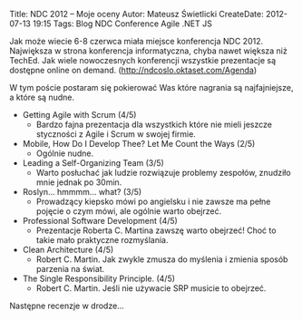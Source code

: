 Title: NDC 2012 – Moje oceny
Autor: Mateusz Świetlicki
CreateDate: 2012-07-13 19:15
Tags:	Blog
		NDC
		Conference
		Agile
		.NET
		JS

Jak może wiecie 6-8 czerwca miała miejsce konferencja NDC 2012. Największa w strona konferencja informatyczna, chyba nawet większa niż TechEd. Jak wiele nowoczesnych konferencji wszystkie prezentacje są dostępne online on demand. (<http://ndcoslo.oktaset.com/Agenda>)

W tym poście postaram się pokierować Was które nagrania są najfajniejsze, a które są nudne.

- Getting Agile with Scrum (4/5)
	- Bardzo fajna prezentacja dla wszystkich które nie mieli jeszcze styczności z Agile i Scrum w swojej firmie.
- Mobile, How Do I Develop Thee? Let Me Count the Ways (2/5)
	- Ogólnie nudne.
- Leading a Self-Organizing Team (3/5)
	- Warto posłuchać  jak ludzie rozwiązuje problemy zespołów, znudziło mnie jednak po 30min.
- Roslyn... hmmmm... what? (3/5)
	- Prowadzący kiepsko mówi po angielsku i nie zawsze ma pełne pojęcie o czym mówi, ale ogólnie warto obejrzeć.
- Professional Software Development (4/5)
	- Prezentacje Roberta C. Martina zawszę warto obejrzeć! Choć to takie mało praktyczne rozmyślania.
- Clean Architecture (4/5)
	- Robert C. Martin. Jak zwykle zmusza do myślenia i zmienia sposób parzenia na świat.
- The Single Responsibility Principle. (4/5)
	- Robert C. Martin. Jeśli nie używacie SRP musicie to obejrzeć.

Następne recenzje w drodze…
